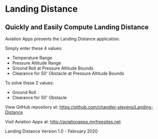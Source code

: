 # Landing Distance
## Quickly and Easily Compute Landing Distance

Aviation Apps presents the Landing Distance application.

Simply enter these 4 values:

- Temperature Range
- Pressure Altitude Range
- Ground Roll at Pressure Altitude Bounds
- Clearance for 50' Obstacle at Pressure Altitude Bounds

To solve these 2 values:

- Ground Roll
- Clearance for 50' Obstacle

View GitHub repository at:
https://github.com/chandler-stevens/Landing-Distance

Visit Aviation Apps at: http://aviationapps.myfreesites.net

Landing Distance Version 1.0 - February 2020
